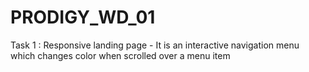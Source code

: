 # PRODIGY_WD_01
Task 1 : Responsive landing page - It is an interactive navigation menu which changes color when scrolled over a menu item
